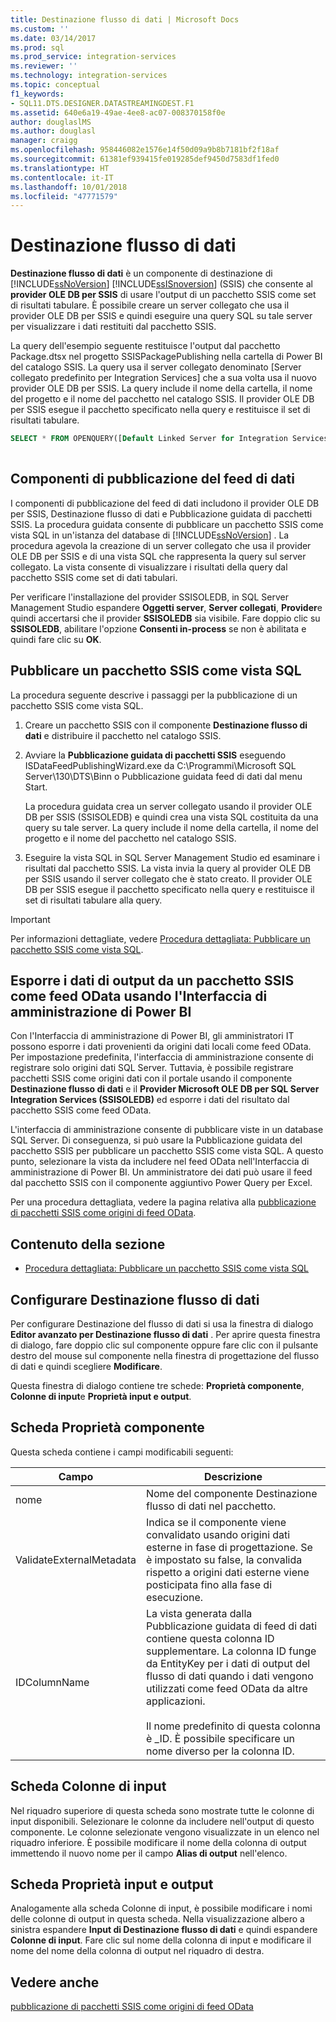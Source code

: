 ```yaml
---
title: Destinazione flusso di dati | Microsoft Docs
ms.custom: ''
ms.date: 03/14/2017
ms.prod: sql
ms.prod_service: integration-services
ms.reviewer: ''
ms.technology: integration-services
ms.topic: conceptual
f1_keywords:
- SQL11.DTS.DESIGNER.DATASTREAMINGDEST.F1
ms.assetid: 640e6a19-49ae-4ee8-ac07-008370158f0e
author: douglaslMS
ms.author: douglasl
manager: craigg
ms.openlocfilehash: 958446082e1576e14f50d09a9b8b7181bf2f18af
ms.sourcegitcommit: 61381ef939415fe019285def9450d7583df1fed0
ms.translationtype: HT
ms.contentlocale: it-IT
ms.lasthandoff: 10/01/2018
ms.locfileid: "47771579"
---
```

# <a name="data-streaming-destination"></a>Destinazione flusso di dati
  **Destinazione flusso di dati** è un componente di destinazione di [!INCLUDE[ssNoVersion](../../includes/ssnoversion-md.md)] [!INCLUDE[ssISnoversion](../../includes/ssisnoversion-md.md)] (SSIS) che consente al **provider OLE DB per SSIS** di usare l'output di un pacchetto SSIS come set di risultati tabulare. È possibile creare un server collegato che usa il provider OLE DB per SSIS e quindi eseguire una query SQL su tale server per visualizzare i dati restituiti dal pacchetto SSIS.  
  
 La query dell'esempio seguente restituisce l'output dal pacchetto Package.dtsx nel progetto SSISPackagePublishing nella cartella di Power BI del catalogo SSIS. La query usa il server collegato denominato [Server collegato predefinito per Integration Services] che a sua volta usa il nuovo provider OLE DB per SSIS. La query include il nome della cartella, il nome del progetto e il nome del pacchetto nel catalogo SSIS. Il provider OLE DB per SSIS esegue il pacchetto specificato nella query e restituisce il set di risultati tabulare.  
  
```sql
SELECT * FROM OPENQUERY([Default Linked Server for Integration Services], N'Folder=Power BI;Project=SSISPackagePublishing;Package=Package.dtsx')  
  
```  
  
## <a name="data-feed-publishing-components"></a>Componenti di pubblicazione del feed di dati  
 I componenti di pubblicazione del feed di dati includono il provider OLE DB per SSIS, Destinazione flusso di dati e Pubblicazione guidata di pacchetti SSIS. La procedura guidata consente di pubblicare un pacchetto SSIS come vista SQL in un'istanza del database di [!INCLUDE[ssNoVersion](../../includes/ssnoversion-md.md)] . La procedura agevola la creazione di un server collegato che usa il provider OLE DB per SSIS e di una vista SQL che rappresenta la query sul server collegato. La vista consente di visualizzare i risultati della query dal pacchetto SSIS come set di dati tabulari.  
  
 Per verificare l'installazione del provider SSISOLEDB, in SQL Server Management Studio espandere **Oggetti server**, **Server collegati**, **Provider**e quindi accertarsi che il provider **SSISOLEDB** sia visibile. Fare doppio clic su **SSISOLEDB**, abilitare l'opzione **Consenti in-process** se non è abilitata e quindi fare clic su **OK**.  
  
## <a name="publish-an-ssis-package-as-a-sql-view"></a>Pubblicare un pacchetto SSIS come vista SQL  
 La procedura seguente descrive i passaggi per la pubblicazione di un pacchetto SSIS come vista SQL.  
  
1.  Creare un pacchetto SSIS con il componente **Destinazione flusso di dati** e distribuire il pacchetto nel catalogo SSIS.  
  
2.  Avviare la **Pubblicazione guidata di pacchetti SSIS** eseguendo ISDataFeedPublishingWizard.exe da C:\Programmi\Microsoft SQL Server\130\DTS\Binn o Pubblicazione guidata feed di dati dal menu Start.  
  
     La procedura guidata crea un server collegato usando il provider OLE DB per SSIS (SSISOLEDB) e quindi crea una vista SQL costituita da una query su tale server. La query include il nome della cartella, il nome del progetto e il nome del pacchetto nel catalogo SSIS.  
  
3.  Eseguire la vista SQL in SQL Server Management Studio ed esaminare i risultati dal pacchetto SSIS. La vista invia la query al provider OLE DB per SSIS usando il server collegato che è stato creato. Il provider OLE DB per SSIS esegue il pacchetto specificato nella query e restituisce il set di risultati tabulare alla query.  
  
> [!IMPORTANT]  
>  Per informazioni dettagliate, vedere [Procedura dettagliata: Pubblicare un pacchetto SSIS come vista SQL](../../integration-services/data-flow/walkthrough-publish-an-ssis-package-as-a-sql-view.md).  
  
## <a name="expose-output-data-from-an-ssis-package-as-an-odata-feed-by-using-the-power-bi-admin-center"></a>Esporre i dati di output da un pacchetto SSIS come feed OData usando l'Interfaccia di amministrazione di Power BI  
 Con l'Interfaccia di amministrazione di Power BI, gli amministratori IT possono esporre i dati provenienti da origini dati locali come feed OData. Per impostazione predefinita, l'interfaccia di amministrazione consente di registrare solo origini dati SQL Server. Tuttavia, è possibile registrare pacchetti SSIS come origini dati con il portale usando il componente **Destinazione flusso di dati** e il **Provider Microsoft OLE DB per SQL Server Integration Services (SSISOLEDB)** ed esporre i dati del risultato dal pacchetto SSIS come feed OData.  
  
 L'interfaccia di amministrazione consente di pubblicare viste in un database SQL Server. Di conseguenza, si può usare la Pubblicazione guidata del pacchetto SSIS per pubblicare un pacchetto SSIS come vista SQL. A questo punto, selezionare la vista da includere nel feed OData nell'Interfaccia di amministrazione di Power BI. Un amministratore dei dati può usare il feed dal pacchetto SSIS con il componente aggiuntivo Power Query per Excel.  
  
 Per una procedura dettagliata, vedere la pagina relativa alla [pubblicazione di pacchetti SSIS come origini di feed OData](http://go.microsoft.com/fwlink/?LinkID=317367).  
  
## <a name="in-this-section"></a>Contenuto della sezione  
  
-   [Procedura dettagliata: Pubblicare un pacchetto SSIS come vista SQL](../../integration-services/data-flow/walkthrough-publish-an-ssis-package-as-a-sql-view.md)  
  
## <a name="configure-data-streaming-destination"></a>Configurare Destinazione flusso di dati
  Per configurare Destinazione del flusso di dati si usa la finestra di dialogo **Editor avanzato per Destinazione flusso di dati** . Per aprire questa finestra di dialogo, fare doppio clic sul componente oppure fare clic con il pulsante destro del mouse sul componente nella finestra di progettazione del flusso di dati e quindi scegliere **Modificare**.  
  
 Questa finestra di dialogo contiene tre schede: **Proprietà componente**, **Colonne di input**e **Proprietà input e output**.  
  
## <a name="component-properties-tab"></a>Scheda Proprietà componente  
 Questa scheda contiene i campi modificabili seguenti:  
  
|Campo|Descrizione|  
|-----------|-----------------|  
|nome|Nome del componente Destinazione flusso di dati nel pacchetto.|  
|ValidateExternalMetadata|Indica se il componente viene convalidato usando origini dati esterne in fase di progettazione. Se è impostato su false, la convalida rispetto a origini dati esterne viene posticipata fino alla fase di esecuzione.|  
|IDColumnName|La vista generata dalla Pubblicazione guidata di feed di dati contiene questa colonna ID supplementare. La colonna ID funge da EntityKey per i dati di output del flusso di dati quando i dati vengono utilizzati come feed OData da altre applicazioni.<br /><br /> Il nome predefinito di questa colonna è _ID. È possibile specificare un nome diverso per la colonna ID.|  
  
## <a name="input-columns-tab"></a>Scheda Colonne di input  
 Nel riquadro superiore di questa scheda sono mostrate tutte le colonne di input disponibili. Selezionare le colonne da includere nell'output di questo componente. Le colonne selezionate vengono visualizzate in un elenco nel riquadro inferiore. È possibile modificare il nome della colonna di output immettendo il nuovo nome per il campo **Alias di output** nell'elenco.  
  
## <a name="input-output-properties-tab"></a>Scheda Proprietà input e output  
 Analogamente alla scheda Colonne di input, è possibile modificare i nomi delle colonne di output in questa scheda. Nella visualizzazione albero a sinistra espandere **Input di Destinazione flusso di dati** e quindi espandere **Colonne di input**. Fare clic sul nome della colonna di input e modificare il nome del nome della colonna di output nel riquadro di destra.  
  
## <a name="see-also"></a>Vedere anche  
 [pubblicazione di pacchetti SSIS come origini di feed OData](http://go.microsoft.com/fwlink/?LinkID=317367)  
  
  
